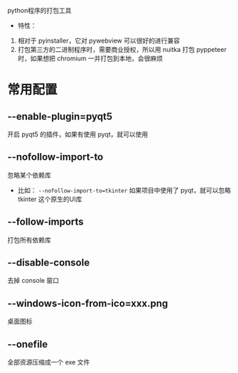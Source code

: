 python程序的打包工具

- 特性：
1. 相对于 pyinstaller，它对 pywebview 可以很好的进行兼容
2. 打包第三方的二进制程序时，需要商业授权，所以用 nuitka 打包 pyppeteer 时，如果想把 chromium 一并打包到本地，会很麻烦

# 常用配置

## --enable-plugin=pyqt5
开启 pyqt5 的插件，如果有使用 pyqt，就可以使用

## --nofollow-import-to
忽略某个依赖库
- 比如：
`--nofollow-import-to=tkinter` 如果项目中使用了 pyqt，就可以忽略 tkinter 这个原生的UI库

## --follow-imports
打包所有依赖库

## --disable-console
去掉 console 窗口

## --windows-icon-from-ico=xxx.png
桌面图标

## --onefile
全部资源压缩成一个 exe 文件